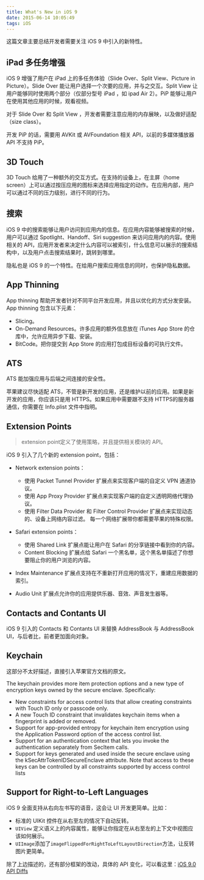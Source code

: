 ```yaml
---
title: What's New in iOS 9
date: 2015-06-14 10:05:49
tags: iOS
---
```

这篇文章主要总结开发者需要关注 iOS 9 中引入的新特性。

## iPad 多任务增强
iOS 9 增强了用户在 iPad 上的多任务体验（Slide Over、Split View、Picture in Picture）。Slide Over 能让用户选择一个次要的应用，并与之交互。Split View 让用户能够同时使用两个部分（仅部分型号 iPad ，如 ipad Air 2）。PiP 能够让用户在使用其他应用的时候，观看视频。

对于 Slide Over 和 Split View ，开发者需要注意应用的内存展映，以及做好适配（size class）。

开发 PiP 的话，需要用 AVKit 或 AVFoundation 相关 API，以前的多媒体播放器 API 不支持 PiP。

## 3D Touch
3D Touch 给用了一种额外的交互方式。在支持的设备上，在主屏（home screen）上可以通过按压应用的图标来选择应用指定的动作。在应用内部，用户可以通过不同的压力级别，进行不同的行为。

## 搜索
iOS 9 中的搜索能够让用户访问到应用内的信息。在应用内容能够被搜索的时候，用户可以通过 Spotlight、Handoff、Siri suggestion 来访问应用内的内容。使用相关的 API，应用开发者来决定什么内容可以被索引，什么信息可以展示的搜索结构中，以及用户点击搜索结果时，跳转到哪里。

隐私也是 iOS 9 的一个特性。在给用户搜索应用信息的同时，也保护隐私数据。

## App Thinning
App thinning 帮助开发者针对不同平台开发应用，并且以优化的方式分发安装。App thinning 包含以下元素：

* Slicing。
* On-Demand Resources。许多应用的额外信息放在 iTunes App Store 的仓库中，允许应用异步下载、安装。
* BitCode。把你提交到 App Store 的应用打包成目标设备的可执行文件。

## ATS
ATS 能加强应用与后端之间连接的安全性。

苹果建议尽快适配 ATS，不管是新开发的应用，还是维护以前的应用。如果是新开发的应用，你应该只是用 HTTPS。如果应用中需要跟不支持 HTTPS的服务器通信，你需要在 Info.plist 文件中指明。

## Extension Points
> extension point定义了使用策略，并且提供相关模块的 API。

iOS 9 引入了几个新的 extension point，包括：

* Network extension points：

	* 使用 Packet Tunnel Provider 扩展点来实现客户端的自定义 VPN 通道协议。
	* 使用 App Proxy Provider 扩展点来实现客户端的自定义透明网络代理协议。
	* 使用 Filter Data Provider 和 Filter Control Provider 扩展点来实现动态的、设备上网络内容过滤。
	每一个网络扩展带你都需要苹果的特殊权限。

* Safari extension points：

	* 使用 Shared Link 扩展点能让用户在 Safari 的分享链接中看到你的内容。
	* Content Blocking 扩展点给 Safari 一个黑名单，这个黑名单描述了你想要阻止你的用户浏览的内容。

* Index Maintenance 扩展点支持在不重新打开应用的情况下，重建应用数据的索引。
* Audio Unit 扩展点允许你的应用提供乐器、音效、声音发生器等。

## Contacts and Contants UI
iOS 9 引入的 Contacts 和 Contants UI 来替换 AddressBook 与 AddressBook UI，与后者比，前者更加面向对象。

## Keychain
这部分不太好描述，直接引入苹果官方文档的原文。

The keychain provides more item protection options and a new type of encryption keys owned by the secure enclave. Specifically:

* New constraints for access control lists that allow creating constraints with Touch ID only or passcode only.
* A new Touch ID constraint that invalidates keychain items when a fingerprint is added or removed.
* Support for app-provided entropy for keychain item encryption using the Application Password option of the access control list.
* Support for an authentication context that lets you invoke the authentication separately from SecItem calls.
* Support for keys generated and used inside the secure enclave using the kSecAttrTokenIDSecureEnclave attribute. Note that access to these keys can be controlled by all constraints supported by access control lists

## Support for Right-to-Left Languages
iOS 9 全面支持从右向左书写的语音，这会让 UI 开发更简单。比如：

* 标准的 UIKit 控件在从右至左的情况下自动反转。
* `UIView` 定义语义上的内容属性，能够让你指定在从右至左的上下文中视图应该如何展示。
* `UIImage`添加了`imageFlippedForRightToLeftLayoutDirection`方法，让反转图片更简单。

除了上边描述的，还有部分框架的改动，具体的 API 变化，可以看这里：[iOS 9.0 API Diffs](https://developer.apple.com/library/content/releasenotes/General/iOS90APIDiffs/index.html#//apple_ref/doc/uid/TP40016222)